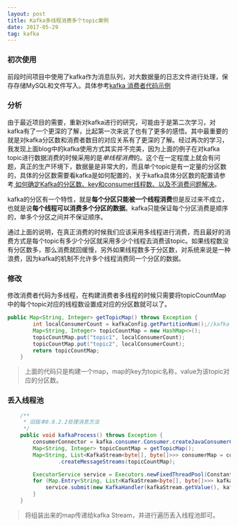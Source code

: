 ```yaml
---
layout: post
title: Kafka多线程消费多个topic案例
date: 2017-05-29
tag: kafka
---
```


### 初次使用
前段时间项目中使用了kafka作为消息队列，对大数据量的日志文件进行处理，保存存储MySQL和文件写入。具体参考[kafka 消费者代码示例](http://blog.csdn.net/u010900376/article/details/52951308)

### 分析
由于最近项目的需要，重新对kafka进行的研究，可能由于是第二次学习，对kafka有了一个更深的了解，比起第一次来说了也有了更多的感悟。其中最重要的就是对kafka分区数和消费者数目的对应关系有了更深的了解。经过再次的学习，我发现上面blog中的kafka使用方式其实并不完美，因为上面的例子在对kafka topic进行数据消费的时候采用的是*单线程消费*的。这个在一定程度上就会有问题，真正的生产环境下，数据量是非常大的，而且单个topic是有一定量的分区数的，具体的分区数需要看kafka是如何配置的，关于kafka具体分区数的配置请参考[ 如何确定Kafka的分区数、key和consumer线程数、以及不消费问题解决](http://blog.csdn.net/inaoen/article/details/50218527)。

kafka的分区有一个特性，就是**每个分区只能被一个线程消费**但是反过来不成立，也就是说**每个线程可以消费多个分区的数据**。kafka只能保证每个分区消费是顺序的，单多个分区之间并不保证顺序。

通过上面的说明，在真正消费的时候我们应该采用多线程进行消费，而且最好的消费方式是每个topic有多少个分区就采用多少个线程去消费该topic。如果线程数没有分区数多，那么消费就回缓慢，另外如果线程数多于分区数，对系统来说是一种浪费，因为kafka的机制不允许多个线程消费同一个分区的数据。

### 修改
修改消费者代码为多线程，在构建消费者多线程的时候只需要将topicCountMap中的每个topic对应的线程数设置成对应的分区数就可以了。
```java
public Map<String, Integer> getTopicMap() throws Exception {
        int localConsumerCount = kafkaConfig.getPartitionNum();//kafka topic的分区数，如果多个topic的分区数不一致需要单独配置，这里所有的topic的分区数是一致的
        Map<String, Integer> topicCountMap = new HashMap<>();
        topicCountMap.put("topic1", localConsumerCount);
        topicCountMap.put("topic2", localConsumerCount);
        return topicCountMap;
    }
```
> 上面的代码只是构建一个map，map的key为topic名称，value为该topic对应的分区数。

### 丢入线程池
```java
    /**
     * 旧版本0.8.2.2处理消息方法
     */
    public void kafkaProcess() throws Exception {
        consumerConnector = kafka.consumer.Consumer.createJavaConsumerConnector(kafkaConfig.createAdPvConsumerConfig());
        Map<String, Integer> topicCountMap = getTopicMap();
        Map<String, List<KafkaStream<byte[], byte[]>>> consumerMap = consumerConnector
                .createMessageStreams(topicCountMap);

        ExecutorService service = Executors.newFixedThreadPool(ConstantService.topicPoolSize);
        for (Map.Entry<String, List<KafkaStream<byte[], byte[]>>> kafkaStream : consumerMap.entrySet()) {
            service.submit(new KafkaHandler(kafkaStream.getValue(), kafkaStream.getKey()));
        }
    }
```
> 将组装出来的map传递给kafka Stream，并进行遍历丢入线程池即可。



